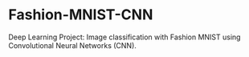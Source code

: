 # Fashion-MNIST-CNN
Deep Learning Project: Image classification with Fashion MNIST using Convolutional Neural Networks (CNN).
